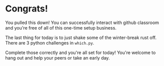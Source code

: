 # Congrats!

 You pulled this down! You can successfully interact with github classroom and you're free of all of this one-time setup business.  

 The last thing for today is to just shake some of the winter-break rust off.  There are 3 python challenges in `which.py`.  
 
 Complete those correctly and you're all set for today!  You're welcome to hang out and help your peers or take an early day.
